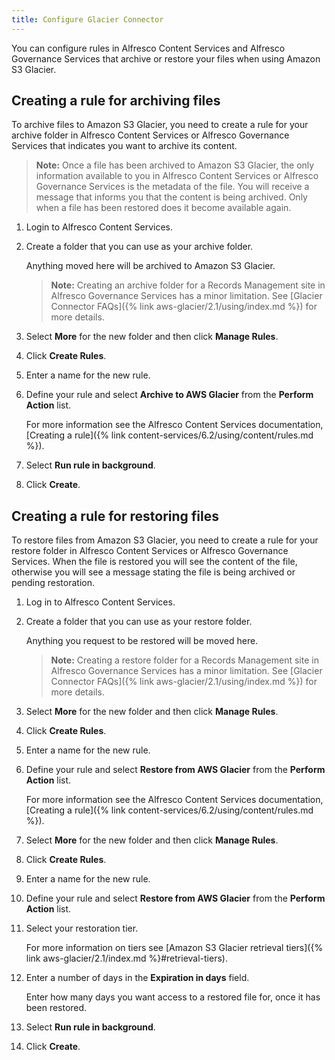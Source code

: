 ```yaml
---
title: Configure Glacier Connector
---
```


You can configure rules in Alfresco Content Services and Alfresco Governance Services that archive or restore your files when using Amazon S3 Glacier.

## Creating a rule for archiving files

To archive files to Amazon S3 Glacier, you need to create a rule for your archive folder in Alfresco Content Services or Alfresco Governance Services that indicates you want to archive its content.

> **Note:** Once a file has been archived to Amazon S3 Glacier, the only information available to you in Alfresco Content Services or Alfresco Governance Services is the metadata of the file. You will receive a message that informs you that the content is being archived. Only when a file has been restored does it become available again.

1. Login to Alfresco Content Services.

2. Create a folder that you can use as your archive folder.

    Anything moved here will be archived to Amazon S3 Glacier.

    > **Note:** Creating an archive folder for a Records Management site in Alfresco Governance Services has a minor limitation. See [Glacier Connector FAQs]({% link aws-glacier/2.1/using/index.md %}) for more details.

3. Select **More** for the new folder and then click **Manage Rules**.

4. Click **Create Rules**.

5. Enter a name for the new rule.

6. Define your rule and select **Archive to AWS Glacier** from the **Perform Action** list.

     For more information see the Alfresco Content Services documentation, [Creating a rule]({% link content-services/6.2/using/content/rules.md %}).

7. Select **Run rule in background**.

8. Click **Create**.

## Creating a rule for restoring files

To restore files from Amazon S3 Glacier, you need to create a rule for your restore folder in Alfresco Content Services or Alfresco Governance Services. When the file is restored you will see the content of the file, otherwise you will see a message stating the file is being archived or pending restoration.

1. Log in to Alfresco Content Services.

2. Create a folder that you can use as your restore folder.

    Anything you request to be restored will be moved here.

    > **Note:** Creating a restore folder for a Records Management site in Alfresco Governance Services has a minor limitation. See [Glacier Connector FAQs]({% link aws-glacier/2.1/using/index.md %}) for more details.

3. Select **More** for the new folder and then click **Manage Rules**.

4. Click **Create Rules**.

5. Enter a name for the new rule.

6. Define your rule and select **Restore from AWS Glacier** from the **Perform Action** list.

    For more information see the Alfresco Content Services documentation, [Creating a rule]({% link content-services/6.2/using/content/rules.md %}).

7. Select **More** for the new folder and then click **Manage Rules**.

8. Click **Create Rules**.

9. Enter a name for the new rule.

10. Define your rule and select **Restore from AWS Glacier** from the **Perform Action** list.

11. Select your restoration tier.

    For more information on tiers see [Amazon S3 Glacier retrieval tiers]({% link aws-glacier/2.1/index.md %}#retrieval-tiers).

12. Enter a number of days in the **Expiration in days** field.

    Enter how many days you want access to a restored file for, once it has been restored.

13. Select **Run rule in background**.

14. Click **Create**.
